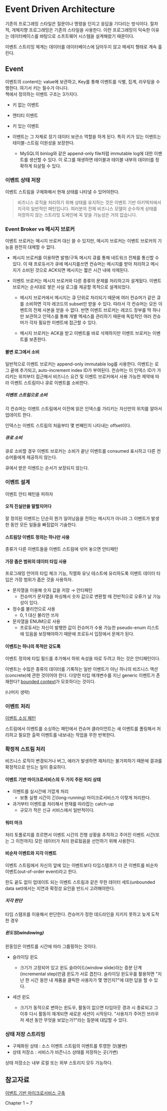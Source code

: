 # Event Driven Architecture

기존의 프로그래밍 스타일은 질문이나 명령을 던지고 응답을 기다리는 방식이다. 절차적, 개체지향 프로그래밍은 기존의 스타일을 사용한다. 이런 프로그래밍이 익숙한 이유는 데이터베이스를 바탕으로 소프트웨어 시스템을 설계해왔기 때문이다.

이벤트 스트리밍 체계는 데이터를 데이터베이스에 담아두지 않고 메세지 형태로 계속 흘린다.

## Event

이벤트의 content는 value에 보관하고, Key를 통해 이벤트를 식별, 집계, 라우팅을 수행한다. 여기서 키는 필수가 아니다.  
책에서 정의하는 이벤트 구조는 3가지다.

- 키 없는 이벤트
- 엔티티 이벤트
- 키 있는 이벤트

- 이벤트는 그 자체로 장기 데이터 보관소 역할을 하게 된다. 특히 키가 있는 이벤트는 테이블-스트림 이원성을 보장한다.  
  - MySQL의 binlog와 같은 append-only file처럼 immutable log에 대한 이벤트를 생산할 수 있다. 이 로그를 재생하면 테이블과 테이블 내부의 데이터를 정확하게 되살릴 수 있다.

### 이벤트 상태 저장

이벤트 스트림을 구체화해서 현재 상태를 나타낼 수 있어야한다.

> 비즈니스 로직을 처리하기 위해 상태를 유지하는 것은 이벤트 기반 아키텍처에서 지극히 일반적인 패턴입니다. 여러분의 전체 비즈니스 모델이 순수하게 상태를 저장하지 않는 스트리밍 도메인에 꼭 맞을 가능성은 거의 없습니다.

### Event Broker vs 메시지 브로커

이벤트 브로커는 메시지 브로커 대신 쓸 수 있지만, 메시지 브로커는 이벤트 브로커의 기능을 완전히 대체할 수 없다.

- 메시지 브로커를 이용하면 발행/구독 메시지 큐를 통해 네트워크 전체를 통신할 수 있다. 이 때 프로듀서가 큐에 메시지를쓰면 컨슈머는 메시지를 받아 처리하고 메시지가 소비된 것으로 ACK되면 메시지는 짧은 시간 내에 삭제된다.

- 이벤트 브로커는 메시지 브로커와 다른 종류의 문제를 처리하고자 설계됬다. 이벤트 브로커는 순서대로 쌓은 사실 로그를 제공할 목적으로 설계되었다.
  - 메시지 브로커에서 메시지는 큐 단위로 처리되기 때문에 여러 컨슈머가 같은 큐를 소비하면 각자 레코드의 subset만 받을 수 있다. 따라서 각 컨슈머는 모든 이벤트의 전체 사본을 얻을 수 없다. 반면 이벤트 브로커는 레코드 장부를 딱 하나만 보관하고 인덱스를 통해 개별 엑세스를 관리하기 때문에 독립적인 여러 컨슈머가 각자 필요한 이벤트에 접근할 수 있다.

  - 메시지 브로커는 ACK을 받고 이벤트를 바로 삭제하지만 이벤트 브로커는 이벤트를 보존한다.

#### 불변 로그에서 소비

일반적으로 이벤트 브로커는 append-only immutable log를 사용한다. 이벤트는 로그 끝에 추가되고, auto-increment index ID가 부여된다. 컨슈머는 이 인덱스 ID가 가리키는 위치부터 접근해서 비즈니스 요건 및 이벤트 브로커에서 사용 가능한 제약에 따라 이벤트 스트림이나 큐로 이벤트를 소비한다.

##### 이벤트 스트림으로 소비

각 컨슈머는 이벤트 스트림에서 이전에 읽은 인덱스를 가리키는 자신만의 위치를 알아서 업데이트 한다.

인덱스는 이벤트 스트림의 처음부터 몇 번째인지 나타내는 offset이다.

##### 큐로 소비

큐로 소비할 경우 이벤트 브로커는 소비가 끝난 이벤트를 consumed 표시하고 다른 컨슈머들에게 제공하지 않는다.

큐에서 받은 이벤트는 순서가 보장되지 않는다.

### 이벤트 설계

이벤트 안티 패턴을 피하자

#### 오직 진실만을 말할지어다

잘 정의된 이벤트는 단순히 뭔가 일어났음을 전하는 메시지가 아니라 그 이벤트가 발생한 동안 모든 일들을 빠짐없이 기술한다.

#### 스트림당 이벤트 정의는 하나만 사용

종류가 다른 이벤트들을 이벤트 스트림에 섞어 놓으면 안티패턴

#### 가장 좁은 범위의 데이터 타입 사용

프로그래밍 언어의 타입 체크 기능, 직렬화 유닛 테스트에 유리하도록 이벤트 데이터 타입은 가장 범위가 좁은 것을 사용하자.

- 문자열을 이용해 숫자 값을 저장 → 안티패턴
  - 컨슈머가 문자열을 파싱해서 숫자 값으로 변환할 때 전반적으로 오류가 날 가능성이 있다.
- 정수를 불리언으로 사용
  - 0, 1 대신 불리언 쓰자
- 문자열을 ENUM으로 사용
  - 프로듀서는 자신이 발행한 값이 컨슈머가 수용 가능한 pseudo-enum 리스트에 있음을 보장해야하기 때문에 프로듀서 입장에서 문제가 된다.

#### 이벤트는 하나의 목적만 갖도록

이벤트 정의에 타입 필드를 추가해서 하위 속성을 따로 두려고 하는 것은 안티패턴이다.

이벤트는 수많은 종류의 데이터를 기록하는 일반 이벤트가 아닌 하나의 비즈니스 액션(concrete)에 관한 것이어야 한다. 다양한 타입 매개변수를 지닌 generic 이벤트가 존재한다? [bounded context](https://martinfowler.com/bliki/BoundedContext.html)가 모호하다는 것이다.

(나머지 생략)

### 이벤트 처리

[이벤트 소싱 패턴](https://learn.microsoft.com/ko-kr/azure/architecture/patterns/event-sourcing)

스트림에서 이벤트를 소싱하는 패턴에서 컨슈머 클라이언트는 새 이벤트를 폴링해서 처리하고 필요한 출력 이벤트를 내보내는 작업을 무한 반복한다.

### 확정적 스트림 처리

비즈니스 로직이 변경되거나 버그, 에러가 발생하면 재처리는 불가피하기 때문에 결과를 확정적으로 만드는 일이 중요하다.

#### 이벤트 기반 마이크로서비스의 두 가지 주된 처리 상태

- 이벤트를 실시간에 가깝게 처리
  - 보통 실행 시간이 긴(long-running) 마이크로서비스가 이렇게 처리한다.
- 과거부터 이벤트를 처리해서 현재를 따라잡는 catch-up
  - 규모가 작은 신규 서비스에서 일반적이다.

#### 워터 마크

처리 토폴로지를 흐르면서 이벤트 시간의 진행 상황을 추적하고 주어진 이벤트 시간(또는 그 이전까지) 모든 데이터가 처리 완료됬음을 선언하기 위해 사용한다.

#### 비순차 이벤트와 지각 이벤트

이벤트 스트림에서 자신의 앞에 있는 이벤트보다 타임스탬프가 더 큰 이벤트를 비순차 이벤트(out-of-order event)라고 한다.

한도 끝도 없이 업데이트 되는 이벤트 스트림과 같은 무한 데이터 세트(unbounded data set)에서는 지연과 확정성 요인을 반드시 고려해야한다.

##### 지각 판단

타임 스탬프를 이용해서 판단한다. 컨슈머가 정한 데드라인을 지키지 못하고 늦게 도착한 경우

##### 윈도잉(windowing)

윈동잉은 이벤트를 시간에 따라 그룹핑하는 것이다.

- 슬라이딩 윈도
  - 크기가 고정되어 있고 윈도 슬라이드(window slide)라는 증분 단계(incremental step)만큼 윈도가 서로 겹친다. 슬라이딩 윈도우를 활용하면 "지난 한 시간 동안 내 제품을 클릭한 사용자가 몇 명인지?"에 대한 답을 할 수 있다.

- 세션 윈도
  - 크기가 동적으로 변하는 윈도우, 활동이 없으면 타임아웃 경과 시 종료되고 그 이후 다시 활동이 재개되면 새로운 세션이 시작된다. "사용자가 주어진 브라우저 세션 동안 무엇을 보았는가?"라는 질문에 대답할 수 있다.

### 상태 저장 스트리밍

- 구체화된 상태 : 소스 이벤트 스트림의 이벤트를 투영한 것(불변)
- 상태 저장소 : 서비스가 비즌니스 상태를 저장하는 곳(가변)

상태 저장소는 내부 로컬 또는 외부 스토리지 모두 가능하다.

## 참고자료
[이벤트 기반 마이크로서비스 구축](https://www.aladin.co.kr/m/mproduct.aspx?start=short&itemid=269568979)

Chapter 1 ~ 7
